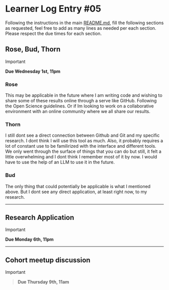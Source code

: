 # Learner Log Entry #05

Following the instructions in the main [README.md](README.md/#entries-instructions), fill the following sections as requested, feel free to add as many lines as needed per each section. Please respect the due times for each section.

## Rose, Bud, Thorn

> [!IMPORTANT]
> **Due Wednesday 1st, 11pm**

### Rose
This may be applicable in the future where I am writing code and wishing to share some of these results online through a serve like GitHub. Following the Open Science guidelines. 
Or if Im looking to work on a collaborative environment with an online community where we all share our results. 

### Thorn
I still dont see a direct connection between Github and Git and my specific research. I dont think I will use this tool as much. Also, it probably requires a lot of constant use to be familirized with the interface and different tools. We only went through the surface of things that you can do but still, it felt a little overwhelming and I dont think I remember most of it by now. I would have to use the help of an LLM to use it in the future. 

### Bud
The only thing that could potentially be applicable is what I mentioned above. But I dont see any direct application, at least right now, to my research. 

---

## Research Application

> [!IMPORTANT]
> **Due Monday 6th, 11pm**


---

## Cohort meetup discussion

> [!IMPORTANT]

> **Due Thursday 9th, 11am**
